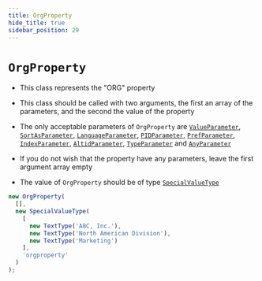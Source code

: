 ```yaml
---
title: OrgProperty
hide_title: true
sidebar_position: 29
---
```


# `OrgProperty`

* This class represents the "ORG" property

* This class should be called with two arguments, the first an array of the parameters, and the second the value of the property

* The only acceptable parameters of ```OrgProperty``` are [`ValueParameter`](/documentation/parameters/ValueParameter), [`SortAsParameter`](/documentation/parameters/sortasparameter), [`LanguageParameter`](/documentation/parameters/languageparameter), [`PIDParameter`](/documentation/parameters/pidparameter), [`PrefParameter`](/documentation/parameters/prefparameter), [`IndexParameter`](/documentation/parameters/indexparameter), [`AltidParameter`](/documentation/parameters/altidparameter), [`TypeParameter`](/documentation/parameters/typeparameter) and [`AnyParameter`](/documentation/parameters/anyparameter)

* If you do not wish that the property have any parameters, leave the first argument array empty

* The value of ```OrgProperty``` should be of type [`SpecialValueType`](/documentation/values/specialvaluetype)

```js
new OrgProperty(
  [],
  new SpecialValueType(
    [
      new TextType('ABC, Inc.'),
      new TextType('North American Division'),
      new TextType('Marketing')
    ],
    'orgproperty'
  )
);
```

